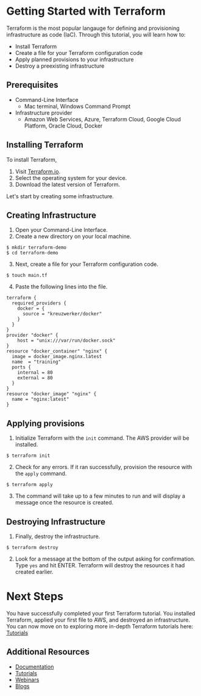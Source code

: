 # Getting Started with Terraform

Terraform is the most popular langauge for defining and provisioning infrastructure as code (IaC). 
Through this tutorial, you will learn how to:
* Install Terraform
* Create a file for your Terraform configuration code
* Apply planned provisions to your infrastructure
* Destroy a preexisting infrastructure

## Prerequisites

* Command-Line Interface
  - Mac terminal, Windows Command Prompt
* Infrastructure provider
  - Amazon Web Services, Azure, Terraform Cloud, Google Cloud Platform, Oracle Cloud, Docker

## Installing Terraform

To install Terraform, 
1. Visit [Terraform.io](https://developer.hashicorp.com/terraform/downloads).
2. Select the operating system for your device.
3. Download the latest version of Terraform.

Let's start by creating some infrastructure.

## Creating Infrastructure

1. Open your Command-Line Interface.
2. Create a new directory on your local machine.

```shell
$ mkdir terraform-demo
$ cd terraform-demo
```

3. Next, create a file for your Terraform configuration code.

```shell
$ touch main.tf
```

4. Paste the following lines into the file.

```hcl
terraform {
  required_providers {
    docker = {
      source = "kreuzwerker/docker"
    }
  }
}
provider "docker" {
    host = "unix:///var/run/docker.sock"
}
resource "docker_container" "nginx" {
  image = docker_image.nginx.latest
  name  = "training"
  ports {
    internal = 80
    external = 80
  }
}
resource "docker_image" "nginx" {
  name = "nginx:latest"
}
```

## Applying provisions

1. Initialize Terraform with the `init` command. The AWS provider will be installed. 

```shell
$ terraform init
```

2. Check for any errors. If it ran successfully, provision the resource with the `apply` command.

```shell
$ terraform apply
```

3. The command will take up to a few minutes to run and will display a message once the resource is created.


## Destroying Infrastructure

1. Finally, destroy the infrastructure.

```shell
$ terraform destroy
```

2. Look for a message at the bottom of the output asking for confirmation. Type `yes` and hit ENTER. Terraform will destroy the resources it had created earlier.


# Next Steps
You have successfully completed your first Terraform tutorial. You installed Terraform, applied your first file to AWS, and destroyed an infrastructure.
You can now move on to exploring more in-depth Terraform tutorials here: [Tutorials](https://developer.hashicorp.com/terraform/tutorials)

## Additional Resources
* [Documentation](https://developer.hashicorp.com/terraform/docs)
* [Tutorials](https://developer.hashicorp.com/terraform/tutorials)
* [Webinars](https://www.hashicorp.com/events/webinars/recorded?product=terraform&type=all)
* [Blogs](https://www.hashicorp.com/blog/products/terraform)
